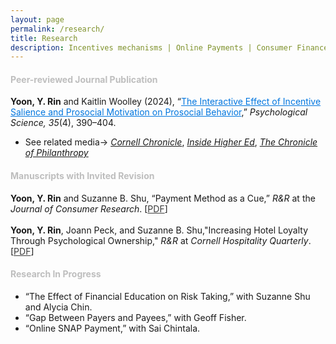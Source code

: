 ```yaml
---
layout: page
permalink: /research/
title: Research
description: Incentives mechanisms | Online Payments | Consumer Finances | Digital marketing
---
```


<h4><span style="color:#bebebe;"><b>Peer-reviewed Journal Publication</b></span></h4>
<b>Yoon, Y. Rin</b> and Kaitlin Woolley (2024), “<a style="color: #0076df" href="https://journals.sagepub.com/doi/pdf/10.1177/09567976241234560?casa_token=xy88uaJX2gYAAAAA:az7vR526gNd-km8wec-IromU89eAj0QWzDN-QvisO5ePeKzXOxpWIFS-aT8nmO1_7LwhxFJFAV0J">The Interactive Effect of Incentive Salience and Prosocial Motivation on Prosocial Behavior</a>,” <i>Psychological Science, 35</i>(4), 390–404.
<ul>
<li><span style="color: $theme-color">See related media→ <em><a href="https://news.cornell.edu/stories/2024/03/promoting-thank-you-gifts-can-boost-charitable-donations">Cornell Chronicle</a></em>, <a href="https://www.insidehighered.com/news/business/fundraising/2024/03/18/small-thank-you-gifts-may-boost-alumni-donor-engagement"><em>Inside Higher Ed</em></a>, <a href="https://www.philanthropy.com/article/small-thank-you-gifts-encourage-uncommitted-lapsed-donors-to-give-study-finds"><em>The Chronicle of Philanthropy</em></a></span></li>
</ul>
   <!--- 1. [Abstract]({% link misc_pages/abstracts/2019_abstract_socspace.md %})---> 
   <!--- 2. What we made our Ps do: <a target="_blank" href="https://johnson.yul1.qualtrics.com/jfe/preview/previewId/3179a1e6-e7b6-446a-8c9f-8f9e184f3ad3/SV_7R5HQDCp5R46FTw/BL_eD5lDRgge4KQ0x8?Q_SurveyVersionID=current">demo1</a>, <a target="_blank" href="https://johnson.yul1.qualtrics.com/jfe/preview/previewId/3179a1e6-e7b6-446a-8c9f-8f9e184f3ad3/SV_7R5HQDCp5R46FTw/BL_3eIUIh36JBzryuN?Q_SurveyVersionID=current">demo2</a> ---> 
   <!--- 3. <a href="TBD">OSF</a>   ---> 
   
<h4><span style="color:#bebebe;"><b>Manuscripts with Invited Revision</b></span></h4>
<b>Yoon, Y. Rin</b> and Suzanne B. Shu, “Payment Method as a Cue,” <i>R&R</i> at the <i>Journal of Consumer Research</i>. [<a style="color: #3b3b3b" href="https://cornell.box.com/s/pullok30s9g7m0iax11ce64hcdsdds0i">PDF</a>]
<br> <br>
<b>Yoon, Y. Rin</b>, Joann Peck, and Suzanne B. Shu,"Increasing Hotel Loyalty Through Psychological Ownership," <i>R&R</i> at <i>Cornell Hospitality Quarterly</i>. [<a style="color: #3b3b3b" href="https://cornell.box.com/s/qt520bbjx31hk7un5aiwnp4u1709g27w">PDF</a>]


 <!--- <h4><span style="color:#bebebe;"><b>Manuscripts Under Review</b> </span></h4> --->


 <!--- <h4><span style="color:#bebebe;"><b>Manuscripts in Preparation</b> </span></h4>--->



<h4><span style="color:#bebebe;"><b>Research In Progress</b></span></h4>

- “The Effect of Financial Education on Risk Taking,” with Suzanne Shu and Alycia Chin.
- “Gap Between Payers and Payees,” with Geoff Fisher.
- “Online SNAP Payment,” with Sai Chintala.

<!--- - “Short-term rental market,” with Peng Liu and Marcos Medeiros. <h3 class="year">{{2023}}</h3>--->
